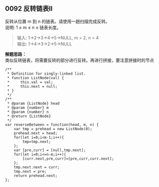 ## 0092 反转链表II
反转从位置 m 到 n 的链表。请使用一趟扫描完成反转。
<br>
说明:
1 ≤ m ≤ n ≤ 链表长度。

>输入: 1->2->3->4->5->NULL, m = 2, n = 4<br>
输出: 1->4->3->2->5->NULL

**解题思路：**<br>
类似反转链表，将需要反转的部分进行反转。再进行拼接，要注意拼接时的节点

```
/**
 * Definition for singly-linked list.
 * function ListNode(val) {
 *     this.val = val;
 *     this.next = null;
 * }
 */
/**
 * @param {ListNode} head
 * @param {number} m
 * @param {number} n
 * @return {ListNode}
 */
var reverseBetween = function(head, m, n) {
    var tmp = prehead = new ListNode(0);
    prehead.next = head;
    for(let i=0;i<m-1;i++){
        tmp=tmp.next;
    };
    var [pre,curr] = [null,tmp.next];
    for(let i=0;i<=n-m;i++){
        [curr.next,pre,curr]=[pre,curr,curr.next];
    };
    tmp.next.next = curr;
    tmp.next = pre;
    return prehead.next;
};
```
